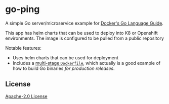 # go-ping

A simple Go server/microservice example for [Docker's Go Language Guide](https://docs.docker.com/language/golang/).

This app has helm charts that can be used to deploy into K8 or Openshift environments. The image is configured to be pulled from a public repository

Notable features:

* Uses helm charts that can be used for deployment
* Includes a [multi-stage `Dockerfile`](https://github.com/olliefr/docker-gs-ping/blob/main/Dockerfile.multistage), which actually is a good example of how to build Go binaries _for production releases_.

## License

[Apache-2.0 License](LICENSE)
